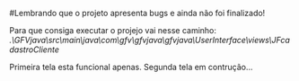 #Lembrando que o projeto apresenta bugs e ainda não foi finalizado!

Para que consiga executar o projejo vai nesse caminho: *.\GFVjava\src\main\java\com\gfv\gfvjava\gfvjava\UserInterface\views\JFcadastroCliente*

Primeira tela esta funcional apenas.
Segunda tela em contrução...